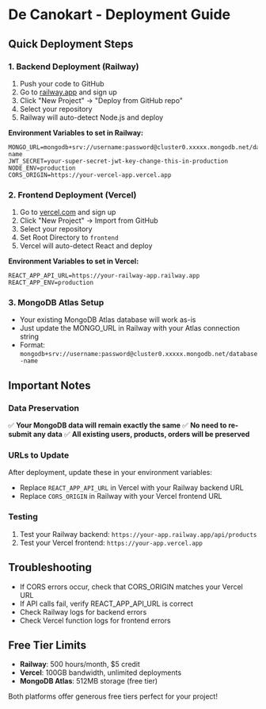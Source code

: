 # De Canokart - Deployment Guide

## Quick Deployment Steps

### 1. Backend Deployment (Railway)
1. Push your code to GitHub
2. Go to [railway.app](https://railway.app) and sign up
3. Click "New Project" → "Deploy from GitHub repo"
4. Select your repository
5. Railway will auto-detect Node.js and deploy

**Environment Variables to set in Railway:**
```
MONGO_URL=mongodb+srv://username:password@cluster0.xxxxx.mongodb.net/database-name
JWT_SECRET=your-super-secret-jwt-key-change-this-in-production
NODE_ENV=production
CORS_ORIGIN=https://your-vercel-app.vercel.app
```

### 2. Frontend Deployment (Vercel)
1. Go to [vercel.com](https://vercel.com) and sign up
2. Click "New Project" → Import from GitHub
3. Select your repository
4. Set Root Directory to `frontend`
5. Vercel will auto-detect React and deploy

**Environment Variables to set in Vercel:**
```
REACT_APP_API_URL=https://your-railway-app.railway.app
REACT_APP_ENV=production
```

### 3. MongoDB Atlas Setup
- Your existing MongoDB Atlas database will work as-is
- Just update the MONGO_URL in Railway with your Atlas connection string
- Format: `mongodb+srv://username:password@cluster0.xxxxx.mongodb.net/database-name`

## Important Notes

### Data Preservation
✅ **Your MongoDB data will remain exactly the same**
✅ **No need to re-submit any data**
✅ **All existing users, products, orders will be preserved**

### URLs to Update
After deployment, update these in your environment variables:
- Replace `REACT_APP_API_URL` in Vercel with your Railway backend URL
- Replace `CORS_ORIGIN` in Railway with your Vercel frontend URL

### Testing
1. Test your Railway backend: `https://your-app.railway.app/api/products`
2. Test your Vercel frontend: `https://your-app.vercel.app`

## Troubleshooting
- If CORS errors occur, check that CORS_ORIGIN matches your Vercel URL
- If API calls fail, verify REACT_APP_API_URL is correct
- Check Railway logs for backend errors
- Check Vercel function logs for frontend errors

## Free Tier Limits
- **Railway**: 500 hours/month, $5 credit
- **Vercel**: 100GB bandwidth, unlimited deployments
- **MongoDB Atlas**: 512MB storage (free tier)

Both platforms offer generous free tiers perfect for your project!